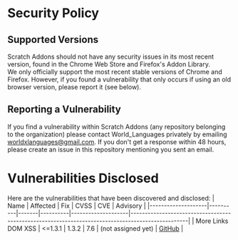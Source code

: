 # Security Policy

## Supported Versions

Scratch Addons should not have any security issues in its most recent version, found in the Chrome Web Store and Firefox's Addon Library.  
We only officially support the most recent stable versions of Chrome and Firefox. However, if you found a vulnerability that only occurs if using an old browser version,
please report it (see below).

## Reporting a Vulnerability

If you find a vulnerability within Scratch Addons (any repository belonging to the organization) please contact World_Languages privately by emailing worldxlanguages@gmail.com.
If you don't get a response within 48 hours, please create an issue in this repository mentioning you sent an email.

# Vulnerabilities Disclosed
Here are the vulnerabilities that have been discovered and disclosed:
| Name               | Affected | Fix   | CVSS | CVE                | Advisory                                                                                         |
|--------------------|----------|-------|----------|--------------------|--------------------------------------------------------------------------------------------------|
| More Links DOM XSS | <=1.3.1  | 1.3.2 | 7.6      | (not assigned yet) | [GitHub](https://github.com/ScratchAddons/ScratchAddons/security/advisories/GHSA-6qfq-px3r-xj4p) |